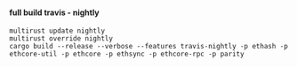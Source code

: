 #### full build travis - nightly
```
multirust update nightly
multirust override nightly
cargo build --release --verbose --features travis-nightly -p ethash -p ethcore-util -p ethcore -p ethsync -p ethcore-rpc -p parity
```
